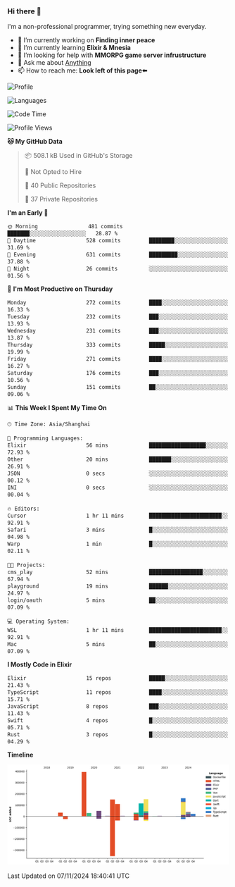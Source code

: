 ### Hi there 👋

I'm a non-professional programmer, trying something new everyday.

<!--
**dyzdyz010/dyzdyz010** is a ✨ _special_ ✨ repository because its `README.md` (this file) appears on your GitHub profile.
-->

- 🔭 I’m currently working on **Finding inner peace**
- 🌱 I’m currently learning **Elixir & Mnesia**
- 🤔 I’m looking for help with **MMORPG game server infrustructure**
- 💬 Ask me about [Anything](https://github.com/dyzdyz010/dyzdyz010/issues)
- 📫 How to reach me: **Look left of this page⬅️**

<!-- - 👯 I’m looking to collaborate on
- 😄 Pronouns: ...
- ⚡ Fun fact: ...
 -->
 
![Profile](https://github-readme-stats.vercel.app/api?username=dyzdyz010&count_private=true&show_icons=true&theme=dracula)

![Languages](https://github-readme-stats.vercel.app/api/top-langs/?username=dyzdyz010&layout=compact&theme=dracula)

<!--START_SECTION:waka-->
![Code Time](http://img.shields.io/badge/Code%20Time-1%2C829%20hrs%2019%20mins-blue)

![Profile Views](http://img.shields.io/badge/Profile%20Views-0-blue)

**🐱 My GitHub Data** 

> 📦 508.1 kB Used in GitHub's Storage 
 > 
> 🚫 Not Opted to Hire
 > 
> 📜 40 Public Repositories 
 > 
> 🔑 37 Private Repositories 
 > 
**I'm an Early 🐤** 

```text
🌞 Morning                481 commits         ███████░░░░░░░░░░░░░░░░░░   28.87 % 
🌆 Daytime                528 commits         ████████░░░░░░░░░░░░░░░░░   31.69 % 
🌃 Evening                631 commits         █████████░░░░░░░░░░░░░░░░   37.88 % 
🌙 Night                  26 commits          ░░░░░░░░░░░░░░░░░░░░░░░░░   01.56 % 
```
📅 **I'm Most Productive on Thursday** 

```text
Monday                   272 commits         ████░░░░░░░░░░░░░░░░░░░░░   16.33 % 
Tuesday                  232 commits         ███░░░░░░░░░░░░░░░░░░░░░░   13.93 % 
Wednesday                231 commits         ███░░░░░░░░░░░░░░░░░░░░░░   13.87 % 
Thursday                 333 commits         █████░░░░░░░░░░░░░░░░░░░░   19.99 % 
Friday                   271 commits         ████░░░░░░░░░░░░░░░░░░░░░   16.27 % 
Saturday                 176 commits         ███░░░░░░░░░░░░░░░░░░░░░░   10.56 % 
Sunday                   151 commits         ██░░░░░░░░░░░░░░░░░░░░░░░   09.06 % 
```


📊 **This Week I Spent My Time On** 

```text
🕑︎ Time Zone: Asia/Shanghai

💬 Programming Languages: 
Elixir                   56 mins             ██████████████████░░░░░░░   72.93 % 
Other                    20 mins             ███████░░░░░░░░░░░░░░░░░░   26.91 % 
JSON                     0 secs              ░░░░░░░░░░░░░░░░░░░░░░░░░   00.12 % 
INI                      0 secs              ░░░░░░░░░░░░░░░░░░░░░░░░░   00.04 % 

🔥 Editors: 
Cursor                   1 hr 11 mins        ███████████████████████░░   92.91 % 
Safari                   3 mins              █░░░░░░░░░░░░░░░░░░░░░░░░   04.98 % 
Warp                     1 min               █░░░░░░░░░░░░░░░░░░░░░░░░   02.11 % 

🐱‍💻 Projects: 
cms_play                 52 mins             █████████████████░░░░░░░░   67.94 % 
playground               19 mins             ██████░░░░░░░░░░░░░░░░░░░   24.97 % 
login/oauth              5 mins              ██░░░░░░░░░░░░░░░░░░░░░░░   07.09 % 

💻 Operating System: 
WSL                      1 hr 11 mins        ███████████████████████░░   92.91 % 
Mac                      5 mins              ██░░░░░░░░░░░░░░░░░░░░░░░   07.09 % 
```

**I Mostly Code in Elixir** 

```text
Elixir                   15 repos            █████░░░░░░░░░░░░░░░░░░░░   21.43 % 
TypeScript               11 repos            ████░░░░░░░░░░░░░░░░░░░░░   15.71 % 
JavaScript               8 repos             ███░░░░░░░░░░░░░░░░░░░░░░   11.43 % 
Swift                    4 repos             █░░░░░░░░░░░░░░░░░░░░░░░░   05.71 % 
Rust                     3 repos             █░░░░░░░░░░░░░░░░░░░░░░░░   04.29 % 
```



**Timeline**

![Lines of Code chart](https://raw.githubusercontent.com/dyzdyz010/dyzdyz010/master/assets/bar_graph.png)


 Last Updated on 07/11/2024 18:40:41 UTC
<!--END_SECTION:waka-->
